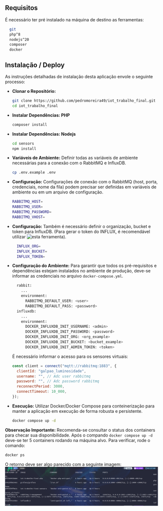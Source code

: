 ## Requisitos

É necessário ter pré instalado na máquina de destino as ferramentas:

```bash
  git
  php^8
  nodejs^20
  composer
  docker
```

## Instalação / Deploy

As instruções detalhadas de instalação desta aplicação envole o seguinte processo:

- **Clonar o Repositório:**
  ```bash
  git clone https://github.com/pedromoreira49/iot_trabalho_final.git
  cd iot_trabalho_final
  ```
- **Instalar Dependências: PHP**
  ```bash
  composer install
  ```
- **Instalar Dependências: Nodejs**
  ```bash
  cd sensors
  npm install
  ```
- **Variáveis de Ambiente:** Definir todas as variáveis de ambiente necessárias para a conexão com o RabbitMQ e InfluxDB.
  ```bash
  cp .env.example .env
  ```
- **Configuração:** Configurações de conexão com o RabbitMQ (host, porta, credenciais, nome da fila) podem precisar ser definidas em variáveis de ambiente ou em um arquivo de configuração.

  ```bash
  RABBITMQ_HOST=
  RABBITMQ_USER=
  RABBITMQ_PASSWORD=
  RABBITMQ_VHOST=
  ```

- **Configuração:** Também é necessário definir o organização, bucket e token para InfluxDB. (Para gerar o token do INFLUX, é recomendável utilizar ![esta ferramenta](https://it-tools.tech/token-generator)).
  ```bash
    INFLUX_ORG=
    INFLUX_BUCKET=
    INFLUX_TOKEN=
  ```
- **Configuração do Ambiente:** Para garantir que todos os pré-requisitos e dependências estejam instalados no ambiente de produção, deve-se informar as credenciais no arquivo `docker-compose.yml`.

  ```bash
    rabbit:
      ...
      environment:
        RABBITMQ_DEFAULT_USER: <user>
        RABBITMQ_DEFAULT_PASS: <password>
    influxdb:
      ...
      environment:
        DOCKER_INFLUXDB_INIT_USERNAME: <admin>
        DOCKER_INFLUXDB_INIT_PASSWORD: <password>
        DOCKER_INFLUXDB_INIT_ORG: <org_example>
        DOCKER_INFLUXDB_INIT_BUCKET: <bucket_example>
        DOCKER_INFLUXDB_INIT_ADMIN_TOKEN: <token>
  ```

  É necessário informar o acesso para os sensores virtuais:

  ```javascript
  const client = connect("mqtt://rabbitmq:1883", {
    clientId: "galpao_luminosidade",
    username: "", // Adc user rabbitmq
    password: "", // Adc password rabbitmq
    reconnectPeriod: 3000,
    connectTimeout: 10_000,
  });
  ```

- **Execução:** Utilizar Docker/Docker Compose para conteinerização para manter a aplicação em execução de forma robusta e persistente.

  ```bash
  docker compose up -d
  ```

**Observação Importante:** Recomenda-se consultar o status dos containers para checar sua disponibilidade. Após o compando `docker compose up -d` deve-se ter 5 containers rodando na máquina alvo. Para verificar, rode o comando:

```bash
docker ps
```

O retorno deve ser algo parecido com a seguinte imagem:
![image](./docker-print.png)
